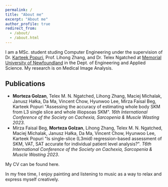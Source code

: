 ```yaml
---
permalink: /
title: "About me"
excerpt: "About me"
author_profile: true
redirect_from: 
  - /about/
  - /about.html
---
```


I am a MSc. student studing Computer Engineering under the supervision of Dr. [Karteek Popuri](https://diaglab.cs.mun.ca/team/), Prof. Lihong Zhang, and Dr. Telex Ngatched at [Memorial University of Newfoundland](https://www.mun.ca) in the Dept. of Engineering and Applied Science. My research is on Medical Image Analysis.

## Publications
- **Morteza Golzan**, Telex M. N. Ngatched, Lihong Zhang, Maciej Michalak, Janusz Hałka, Da Ma, Vincent Chow, Hyunwoo Lee, Mirza Faisal Beg, Karteek Popuri "Assessing the accuracy of estimating whole body SKM from L3 single slice and whole illiopsoas SKM". *16th International  Conference of the Society on Cachexia, Sarcopenia & Muscle Wasting 2023*.
- Mirza Faisal Beg, **Morteza Golzan**, Lihong Zhang, Telex M. N. Ngatched, Maciej Michalak, Janusz Hałka, Da Ma, Vincent Chow, Hyunwoo Lee, Karteek Popuri "Is single-slice (L3mid) regression-based assessment of SKM, VAT, SAT accurate for individual patient level analysis?". *T6th International  Conference of the Society on Cachexia, Sarcopenia & Muscle Wasting 2023*.

My CV can be found here.

In my free time, I enjoy painting and listening to music as a way to relax and express myself creatively.
